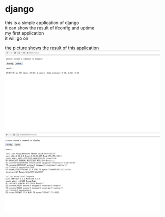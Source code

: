 # django
this is a simple application of django  
it can show the result of  ifconfig and uptime  
my first application  
it will go on  

the picture shows the result of this application
![image](https://github.com/276622709/django/blob/master/zhai_form/images/third.png)
![image](https://github.com/276622709/django/blob/master/zhai_form/images/second.png)
